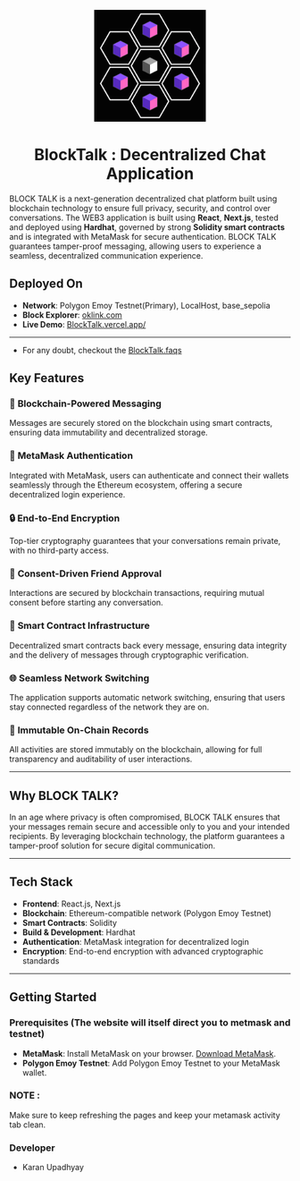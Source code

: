 <p align="center">
  <img src = "BlockTalk Logo.png" width="200" height="200"/>
</p>

<h1 align="center">
  BlockTalk : Decentralized Chat Application
</h1>

BLOCK TALK is a next-generation decentralized chat platform built using blockchain technology to ensure full privacy, security, and control over conversations. The WEB3 application is built using **React**, **Next.js**, tested and deployed using **Hardhat**, governed by strong **Solidity smart contracts** and is integrated with MetaMask for secure authentication. BLOCK TALK guarantees tamper-proof messaging, allowing users to experience a seamless, decentralized communication experience.

## Deployed On
- **Network**: Polygon Emoy Testnet(Primary), LocalHost, base_sepolia
- **Block Explorer**: [oklink.com](https://www.oklink.com/amoy)
- **Live Demo**: [BlockTalk.vercel.app/](https://block-talk-seven.vercel.app/)

---
- For any doubt, checkout the [BlockTalk.faqs](https://block-talk-seven.vercel.app/faqs)

## Key Features

### 🔐 **Blockchain-Powered Messaging**
Messages are securely stored on the blockchain using smart contracts, ensuring data immutability and decentralized storage.

### 🔑 **MetaMask Authentication**
Integrated with MetaMask, users can authenticate and connect their wallets seamlessly through the Ethereum ecosystem, offering a secure decentralized login experience.

### 🔒 **End-to-End Encryption**
Top-tier cryptography guarantees that your conversations remain private, with no third-party access.

### 🤝 **Consent-Driven Friend Approval**
Interactions are secured by blockchain transactions, requiring mutual consent before starting any conversation.

### 📜 **Smart Contract Infrastructure**
Decentralized smart contracts back every message, ensuring data integrity and the delivery of messages through cryptographic verification.

### 🌐 **Seamless Network Switching**
The application supports automatic network switching, ensuring that users stay connected regardless of the network they are on.

### 🧾 **Immutable On-Chain Records**
All activities are stored immutably on the blockchain, allowing for full transparency and auditability of user interactions.

---

## Why BLOCK TALK?

In an age where privacy is often compromised, BLOCK TALK ensures that your messages remain secure and accessible only to you and your intended recipients. By leveraging blockchain technology, the platform guarantees a tamper-proof solution for secure digital communication.

---

## Tech Stack

- **Frontend**: React.js, Next.js
- **Blockchain**: Ethereum-compatible network (Polygon Emoy Testnet)
- **Smart Contracts**: Solidity
- **Build & Development**: Hardhat
- **Authentication**: MetaMask integration for decentralized login
- **Encryption**: End-to-end encryption with advanced cryptographic standards

---

## Getting Started

### Prerequisites (The website will itself direct you to metmask and testnet)

- **MetaMask**: Install MetaMask on your browser. [Download MetaMask](https://metamask.io/download.html).
- **Polygon Emoy Testnet**: Add Polygon Emoy Testnet to your MetaMask wallet.

### NOTE :
Make sure to keep refreshing the pages and keep your metamask activity tab clean.

### Developer
- Karan Upadhyay


